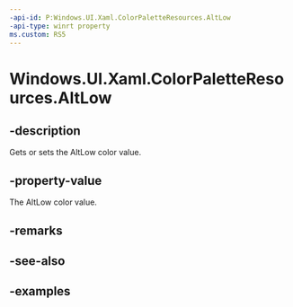 ```yaml
---
-api-id: P:Windows.UI.Xaml.ColorPaletteResources.AltLow
-api-type: winrt property
ms.custom: RS5
---
```


<!-- Property syntax.
public IReference<Color> AltLow { get;  set; }
-->

# Windows.UI.Xaml.ColorPaletteResources.AltLow

## -description

Gets or sets the AltLow color value.



## -property-value

The AltLow color value.

## -remarks

## -see-also

## -examples

